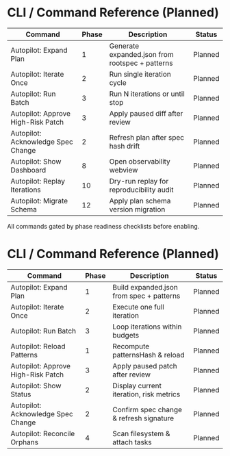# CLI / Command Reference (Planned)

Command | Phase | Description | Status
------- | ----- | ----------- | ------
Autopilot: Expand Plan | 1 | Generate expanded.json from rootspec + patterns | Planned
Autopilot: Iterate Once | 2 | Run single iteration cycle | Planned
Autopilot: Run Batch | 3 | Run N iterations or until stop | Planned
Autopilot: Approve High-Risk Patch | 3 | Apply paused diff after review | Planned
Autopilot: Acknowledge Spec Change | 2 | Refresh plan after spec hash drift | Planned
Autopilot: Show Dashboard | 8 | Open observability webview | Planned
Autopilot: Replay Iterations | 10 | Dry-run replay for reproducibility audit | Planned
Autopilot: Migrate Schema | 12 | Apply plan schema version migration | Planned

All commands gated by phase readiness checklists before enabling.
# CLI / Command Reference (Planned)

Command | Phase | Description | Status
------- | ----- | ----------- | ------
Autopilot: Expand Plan | 1 | Build expanded.json from spec + patterns | Planned
Autopilot: Iterate Once | 2 | Execute one full iteration | Planned
Autopilot: Run Batch | 3 | Loop iterations within budgets | Planned
Autopilot: Reload Patterns | 1 | Recompute patternsHash & reload | Planned
Autopilot: Approve High-Risk Patch | 3 | Apply paused patch after review | Planned
Autopilot: Show Status | 2 | Display current iteration, risk metrics | Planned
Autopilot: Acknowledge Spec Change | 2 | Confirm spec change & refresh signature | Planned
Autopilot: Reconcile Orphans | 4 | Scan filesystem & attach tasks | Planned
